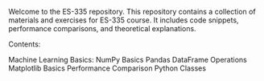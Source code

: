 Welcome to the ES-335 repository. This repository contains a collection of materials and exercises for ES-335 course. It includes code snippets, performance comparisons, and theoretical explanations.

Contents:

Machine Learning Basics:
  NumPy Basics
  Pandas DataFrame Operations
  Matplotlib Basics
  Performance Comparison
  Python Classes
